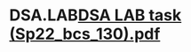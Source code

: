# DSA.LAB[DSA LAB task (Sp22_bcs_130).pdf](https://github.com/Arslansajd/DSA.LAB/files/12841375/DSA.LAB.task.Sp22_bcs_130.pdf)
